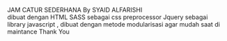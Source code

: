 JAM CATUR SEDERHANA By SYAID ALFARISHI  
dibuat dengan 
  HTML
  SASS sebagai css preprocessor
  Jquery sebagai library javascript , dibuat dengan metode modularisasi agar mudah saat di maintance
Thank You
  
